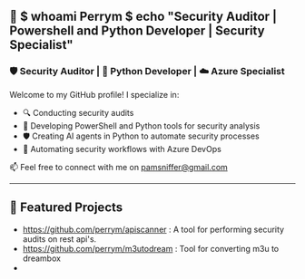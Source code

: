 ## 👋 $ whoami Perrym $ echo "Security Auditor | Powershell and Python Developer | Security Specialist"

### 🛡️ Security Auditor | 🐍 Python Developer | ☁️ Azure Specialist

Welcome to my GitHub profile! I specialize in:

- 🔍 Conducting security audits
- 🧰 Developing PowerShell and Python tools for security analysis
- 🛡️ Creating AI agents in Python to automate security processes
- 🐍 Automating security workflows with Azure DevOps


📫 Feel free to connect with me on pamsniffer@gmail.com

---

## 📌 Featured Projects

- https://github.com/perrym/apiscanner : A tool for performing security audits on rest api's.
- https://github.com/perrym/m3utodream : Tool for converting m3u to dreambox
- 
